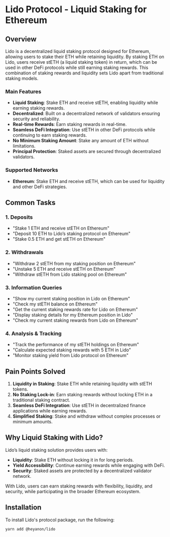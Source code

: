 # Lido Protocol - Liquid Staking for Ethereum

## Overview

Lido is a decentralized liquid staking protocol designed for Ethereum, allowing users to stake their ETH while retaining liquidity. By staking ETH on Lido, users receive stETH (a liquid staking token) in return, which can be used in other DeFi protocols while still earning staking rewards. This combination of staking rewards and liquidity sets Lido apart from traditional staking models.

### Main Features

- **Liquid Staking**: Stake ETH and receive stETH, enabling liquidity while earning staking rewards.
- **Decentralized**: Built on a decentralized network of validators ensuring security and reliability.
- **Real-time Rewards**: Earn staking rewards in real-time.
- **Seamless DeFi Integration**: Use stETH in other DeFi protocols while continuing to earn staking rewards.
- **No Minimum Staking Amount**: Stake any amount of ETH without limitations.
- **Principal Protection**: Staked assets are secured through decentralized validators.

### Supported Networks

- **Ethereum**: Stake ETH and receive stETH, which can be used for liquidity and other DeFi strategies.

## Common Tasks

### 1. Deposits

- "Stake 1 ETH and receive stETH on Ethereum"
- "Deposit 10 ETH to Lido’s staking protocol on Ethereum"
- "Stake 0.5 ETH and get stETH on Ethereum"

### 2. Withdrawals

- "Withdraw 2 stETH from my staking position on Ethereum"
- "Unstake 5 ETH and receive stETH on Ethereum"
- "Withdraw stETH from Lido staking pool on Ethereum"

### 3. Information Queries

- "Show my current staking position in Lido on Ethereum"
- "Check my stETH balance on Ethereum"
- "Get the current staking rewards rate for Lido on Ethereum"
- "Display staking details for my Ethereum position in Lido"
- "Check my current staking rewards from Lido on Ethereum"

### 4. Analysis & Tracking

- "Track the performance of my stETH holdings on Ethereum"
- "Calculate expected staking rewards with 5 ETH in Lido"
- "Monitor staking yield from Lido protocol on Ethereum"

## Pain Points Solved

1. **Liquidity in Staking**: Stake ETH while retaining liquidity with stETH tokens.
2. **No Staking Lock-in**: Earn staking rewards without locking ETH in a traditional staking contract.
3. **Seamless DeFi Integration**: Use stETH in decentralized finance applications while earning rewards.
4. **Simplified Staking**: Stake and withdraw without complex processes or minimum amounts.

## Why Liquid Staking with Lido?

Lido’s liquid staking solution provides users with:

- **Liquidity**: Stake ETH without locking it in for long periods.
- **Yield Accessibility**: Continue earning rewards while engaging with DeFi.
- **Security**: Staked assets are protected by a decentralized validator network.

With Lido, users can earn staking rewards with flexibility, liquidity, and security, while participating in the broader Ethereum ecosystem.

## Installation

To install Lido's protocol package, run the following:

```bash
yarn add @heyanon/lido
```
